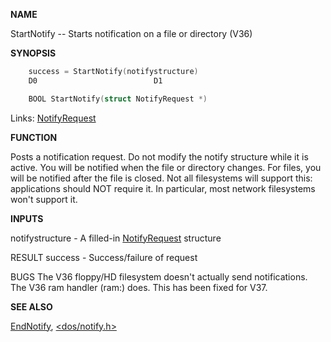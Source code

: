 
**NAME**

StartNotify -- Starts notification on a file or directory (V36)

**SYNOPSIS**

```c
    success = StartNotify(notifystructure)
    D0                          D1

    BOOL StartNotify(struct NotifyRequest *)

```
Links: [NotifyRequest](_OOVE) 

**FUNCTION**

Posts a notification request.  Do not modify the notify structure while
it is active.  You will be notified when the file or directory changes.
For files, you will be notified after the file is closed.  Not all
filesystems will support this: applications should NOT require it.  In
particular, most network filesystems won't support it.

**INPUTS**

notifystructure - A filled-in [NotifyRequest](_OOVE) structure

RESULT
success - Success/failure of request

BUGS
The V36 floppy/HD filesystem doesn't actually send notifications.  The
V36 ram handler (ram:) does.  This has been fixed for V37.

**SEE ALSO**

[EndNotify](EndNotify), [&#060;dos/notify.h&#062;](_OOVE)
